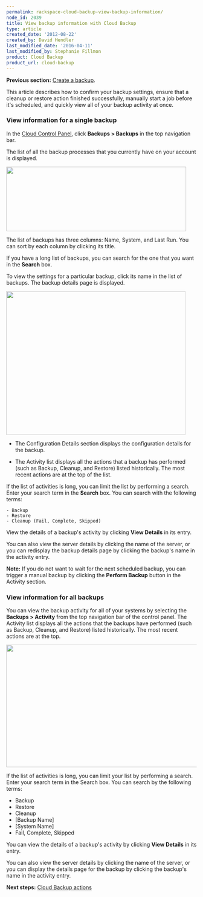 ```yaml
---
permalink: rackspace-cloud-backup-view-backup-information/
node_id: 2039
title: View backup information with Cloud Backup
type: article
created_date: '2012-08-22'
created_by: David Hendler
last_modified_date: '2016-04-11'
last_modified_by: Stephanie Fillmon
product: Cloud Backup
product_url: cloud-backup
---
```


**Previous section:** [Create a backup](/how-to/rackspace-cloud-backup-create-a-backup).

This article describes how to confirm your backup settings, ensure that a cleanup or restore action finished successfully, manually start a job before it's scheduled, and quickly view all of your backup activity at once.

### View information for a single backup

In the [Cloud Control Panel](https://mycloud.rackspace.com), click **Backups > Backups** in the top navigation bar.

The list of all the backup processes that you currently have on your account is displayed.

<img alt="" height="170" src="https://8026b2e3760e2433679c-fffceaebb8c6ee053c935e8915a3fbe7.ssl.cf2.rackcdn.com/field/image/1842-2039-IMG-1.png" width="476" />

The list of backups has three columns: Name, System, and Last Run. You can sort by each column by clicking its title.

If you have a long list of backups, you can search for the one that you want in the **Search** box.

To view the settings for a particular backup, click its name in the list of backups. The backup details page is displayed.

<img alt="" height="379" src="https://8026b2e3760e2433679c-fffceaebb8c6ee053c935e8915a3fbe7.ssl.cf2.rackcdn.com/field/image/1842-2039-IMG-2.png" width="474" />

-  The Configuration Details section displays the configuration details for the backup.

-  The Activity list displays all the actions that a backup has performed (such as Backup, Cleanup, and Restore) listed historically. The most recent actions are at the top of the list.

  If the list of activities is long, you can limit the list by performing a search. Enter your search term in the **Search** box. You can search with the following terms:

    - Backup
    - Restore
    - Cleanup (Fail, Complete, Skipped)

View the details of a backup's activity by clicking **View Details** in its entry.

You can also view the server details by clicking the name of the server, or you can redisplay the backup details page by clicking the backup's name in the activity entry.

**Note:** If you do not want to wait for the next scheduled backup, you can trigger a manual backup by clicking the **Perform Backup** button in the Activity section.

### View information for all backups

You can view the backup activity for all of your systems by selecting the **Backups > Activity** from the top navigation bar of the control panel. The Activity list displays all the actions that the backups have performed (such as Backup, Cleanup, and Restore) listed historically. The most recent actions are at the  top.

<img alt="" height="323" src="https://8026b2e3760e2433679c-fffceaebb8c6ee053c935e8915a3fbe7.ssl.cf2.rackcdn.com/field/image/1842-2039-IMG-3.png" width="666" />

If the list of activities is long, you can limit your list by performing a search. Enter your search term in the Search box. You can
search by the following terms:

- Backup
- Restore
- Cleanup
- [Backup Name]
- [System Name]
- Fail, Complete, Skipped

You can view the details of a backup's activity by clicking **View Details** in its entry.

You can also view the server details by clicking the name of the server, or you can display the details page for the backup by clicking the backup's name in the activity entry.

**Next steps:** [Cloud Backup actions](/how-to/rackspace-cloud-backup-backup-actions)
